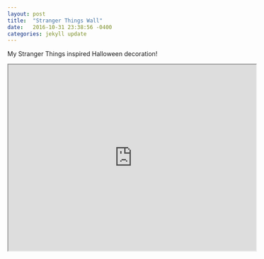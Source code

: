 ```yaml
---
layout: post
title:  "Stranger Things Wall"
date:   2016-10-31 23:38:56 -0400
categories: jekyll update
---
```


My Stranger Things inspired Halloween decoration!

<iframe width="560" height="420" src="http://www.youtube.com/embed/aUxOV9eeZqo?color=white&theme=light"></iframe>
